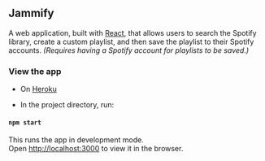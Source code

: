## Jammify

A web application, built with [React](https://github.com/facebookincubator/create-react-app), that allows users to search the Spotify library, create a custom playlist, and then save the playlist to their Spotify accounts.
*(Requires having a Spotify account for playlists to be saved.)*

### View the app

* On [Heroku](https://jammmify.herokuapp.com/)

* In the project directory, run:

#### `npm start`

This runs the app in development mode.<br>
Open [http://localhost:3000](http://localhost:3000) to view it in the browser.
